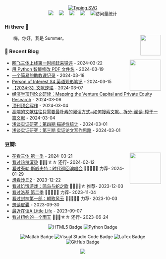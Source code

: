 <div align="center">
    <a href="https://git.io/typing-svg">
        <img src="https://readme-typing-svg.demolab.com?font=Mansalva&duration=3000&pause=2000&color=9D81CB&center=true&vCenter=true&random=false&width=435&lines=You%E2%80%99re+being+watched." alt="Typing SVG" />
    </a>



<!-- profile logo 个人资料徽标 -->
  <div>
    <a href="https://infinitesum.github.io"><img src="https://img.shields.io/badge/Website-博客-blue?&style=for-the-badge" /></a>&emsp;
    <a href="https://infinitesum.github.io/subscribewebsite/"><img src="https://img.shields.io/badge/WeChat-微信-07c160?&style=for-the-badge" /></a>&emsp;
    <a href="https://space.bilibili.com/479603158"><img src="https://img.shields.io/badge/Bilibili-B站-ff69b4?&style=for-the-badge" /></a>&emsp;
    <a href="mailto:xqxusummer@163.com"><img src="https://img.shields.io/badge/Mail-邮箱-07c160?&style=for-the-badge" /></a>&emsp;
    <!-- visitor statistics logo 访问量统计徽标 -->
    <img src="https://komarev.com/ghpvc/?username=infinitesum&style=for-the-badge" alt="访问量统计" />
  </div>
</div>



### Hi there 👋

<img align="right" width="66" src="https://cdn.jsdelivr.net/gh/sun0225SUN/sun0225SUN/assets/images/jobs.png" />

<p>&emsp;&emsp;嗨，你好，我是 Summer。</p>


### 📃 Recent Blog
<img align="right" width="100" src="https://cdn.jsdelivr.net/gh/sun0225SUN/sun0225SUN/assets/images/astronaut.png" />


<!-- START_SECTION:blog -->
* <a href='https://infinitesum.github.io/%E7%BD%91%E9%A3%9E%E7%89%88%E4%B8%89%E4%BD%93%203%20Body%20Problem/' target='_blank'>网飞三体上线第一时间赶来锐评</a> - 2024-03-22
* <a href='https://infinitesum.github.io/%E7%94%A8%20Python%20%E6%99%BA%E8%83%BD%E4%BF%AE%E6%94%B9%20PDF%20%E6%96%87%E4%BB%B6%E5%90%8D/' target='_blank'>用 Python 智能修改 PDF 文件名</a> - 2024-03-19
* <a href='https://infinitesum.github.io/%E4%B8%80%E4%B8%AA%E7%AE%80%E6%98%93%E7%9A%84%E5%8A%A9%E6%95%99%E8%AF%BE%E8%AE%B0%E5%BD%95/' target='_blank'>一个简易的助教课记录</a> - 2024-03-18
* <a href='https://infinitesum.github.io/S4-POI/' target='_blank'>Person of Interest S4 英语观影笔记</a> - 2024-03-15
* <a href='https://infinitesum.github.io/%E6%96%87%E7%8C%AE%E9%80%9F%E9%80%92-2024-3/' target='_blank'>【2024-3】文献速递</a> - 2024-03-07
* <a href='https://infinitesum.github.io/%E7%BB%8F%E6%B5%8E%E5%AD%A6%E9%A1%B6%E5%88%8A%E8%AE%BA%E6%96%87%E7%A0%94%E8%AF%BB%EF%BC%9AMapping%20the%20Venture%20Capital%20and%20Private%20Equity%20Research/' target='_blank'>经济学顶刊论文研读：Mapping the Venture Capital and Private Equity Research</a> - 2024-03-06
* <a href='https://infinitesum.github.io/%E9%A1%B6%E5%88%8A%E9%A1%B6%E4%BC%9A%E5%86%99%E4%BD%9C/' target='_blank'>顶刊顶会写作</a> - 2024-03-04
* <a href='https://infinitesum.github.io/%E9%AB%98%E7%AB%AF%E7%9A%84%E6%96%87%E7%8C%AE%E5%BE%80%E5%BE%80%E5%8F%AA%E9%9C%80%E8%A6%81%E6%9C%80%E6%9C%B4%E7%B4%A0%E7%9A%84%E9%98%85%E8%AF%BB%E6%96%B9%E5%BC%8F~%E5%A6%82%E4%BD%95%E6%90%9C%E7%B4%A2%E6%96%87%E7%8C%AE%E3%80%81%E6%8B%86%E5%88%86-%E9%98%85%E8%AF%BB-%E6%A6%A8%E5%B9%B2%E4%B8%80%E7%AF%87%E6%96%87%E7%8C%AE/' target='_blank'>高端的文献往往只需要最朴素的阅读方式~如何搜索文献、拆分-阅读-榨干一篇文献</a> - 2024-03-04
* <a href='https://infinitesum.github.io/empirical/4-descriptive-stats/' target='_blank'>浅谈实证研究：第四期 描述性统计</a> - 2024-03-01
* <a href='https://infinitesum.github.io/empirical/3-literature-writing/' target='_blank'>浅谈实证研究：第三期 实证论文写作思路</a> - 2024-03-01
<!-- END_SECTION:blog -->

### 豆瓣:

<img align="right" width="100" src="https://cdn.jsdelivr.net/gh/sun0225SUN/sun0225SUN/assets/images/technologist.png" />


<!-- START_SECTION:douban -->
* <a href='http://movie.douban.com/subject/35196946/' target='_blank'>在看三体 第一季</a> - 2024-03-21
* <a href='http://movie.douban.com/subject/36081094/' target='_blank'>看过热辣滚烫</a> 🌟🌟🌟☆☆ 还行- 2024-02-12
* <a href='http://movie.douban.com/subject/36538847/' target='_blank'>看过泰勒·斯威夫特：时代巡回演唱会</a> 🌟🌟🌟🌟🌟 力荐- 2024-01-29
* <a href='http://movie.douban.com/subject/35575567/' target='_blank'>想看沙丘2</a> - 2023-12-22
* <a href='http://movie.douban.com/subject/34438298/' target='_blank'>看过饥饿游戏：鸣鸟与蛇之歌</a> 🌟🌟🌟🌟☆ 推荐- 2023-12-03
* <a href='http://movie.douban.com/subject/35244032/' target='_blank'>看过洛基 第二季</a> 🌟🌟🌟🌟🌟 力荐- 2023-11-04
* <a href='http://movie.douban.com/subject/10604086/' target='_blank'>看过封神第一部：朝歌风云</a> 🌟🌟🌟🌟🌟 力荐- 2023-10-03
* <a href='https://book.douban.com/subject/26278687/' target='_blank'>想读皮囊</a> - 2023-09-30
* <a href='https://book.douban.com/subject/26305332/' target='_blank'>最近在读A Little Life</a> - 2023-09-07
* <a href='http://movie.douban.com/subject/27089612/' target='_blank'>看过纽约的一个雨天</a> 🌟🌟🌟☆☆ 还行- 2023-06-24
<!-- END_SECTION:douban -->


<div align="center" >

<!--  skill badge 技能徽章 -->


![HTML5 Badge](https://img.shields.io/badge/Stata-E34F26?logo=stata&logoColor=fff&style=for-the-badge)
![Python Badge](https://img.shields.io/badge/Python-3776AB?logo=python&logoColor=fff&style=for-the-badge)

![Matlab Badge](https://img.shields.io/badge/MATLAB-FF6900?logo=matlab&logoColor=fff&style=for-the-badge)
![Visual Studio Code Badge](https://img.shields.io/badge/VS%20Code-007ACC?logo=visualstudiocode&logoColor=fff&style=for-the-badge)
![LaTex Badge](https://img.shields.io/badge/LaTex-5C2D91?logo=latex&logoColor=fff&style=for-the-badge)
![GitHub Badge](https://img.shields.io/badge/GitHub-181717?logo=github&logoColor=fff&style=for-the-badge)

<!-- programming tool icon 编程工具图标 -->
<img src="https://skillicons.dev/icons?i=latex,matlab,python,git" /><br>

<br>

</div>
